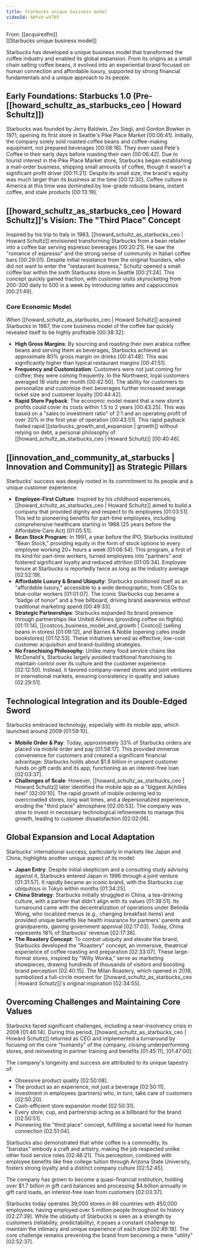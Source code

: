 ```yaml
---
title: Starbucks unique business model
videoId: A0fvX-wV70Y
---
```


From: [[acquiredfm]] <br/> 
[[Starbucks unique business model]]

Starbucks has developed a unique business model that transformed the coffee industry and enabled its global expansion. From its origins as a small chain selling coffee beans, it evolved into an experiential brand focused on human connection and affordable luxury, supported by strong financial fundamentals and a unique approach to its people.

## Early Foundations: Starbucks 1.0 (Pre-[[howard_schultz_as_starbucks_ceo | Howard Schultz]])
Starbucks was founded by Jerry Baldwin, Zev Siegl, and Gordon Bowker in 1971, opening its first store in Seattle's Pike Place Market <a class="yt-timestamp" data-t="00:06:41">[00:06:41]</a>. Initially, the company solely sold roasted coffee beans and coffee-making equipment, not prepared beverages <a class="yt-timestamp" data-t="00:08:16">[00:08:16]</a>. They even used Pete's Coffee in their early days before roasting their own <a class="yt-timestamp" data-t="00:06:42">[00:06:42]</a>. Due to tourist interest in the Pike Place Market store, Starbucks began establishing a mail-order business, shipping small amounts of coffee, though it wasn't a significant profit driver <a class="yt-timestamp" data-t="00:11:21">[00:11:21]</a>. Despite its small size, the brand's equity was much larger than its business at the time <a class="yt-timestamp" data-t="00:12:30">[00:12:30]</a>. Coffee culture in America at this time was dominated by low-grade robusta beans, instant coffee, and stale products <a class="yt-timestamp" data-t="00:13:19">[00:13:19]</a>.

## [[howard_schultz_as_starbucks_ceo | Howard Schultz]]'s Vision: The "Third Place" Concept
Inspired by his trip to Italy in 1983, [[howard_schultz_as_starbucks_ceo | Howard Schultz]] envisioned transforming Starbucks from a bean retailer into a coffee bar serving espresso beverages <a class="yt-timestamp" data-t="00:20:21">[00:20:21]</a>. He saw the "romance of espresso" and the strong sense of community in Italian coffee bars <a class="yt-timestamp" data-t="00:29:01">[00:29:01]</a>. Despite initial resistance from the original founders, who did not want to enter the "restaurant business," Schultz opened a small coffee bar within the sixth Starbucks store in Seattle <a class="yt-timestamp" data-t="00:21:24">[00:21:24]</a>. This concept quickly gained traction, with customer visits skyrocketing from 200-300 daily to 500 in a week by introducing lattes and cappuccinos <a class="yt-timestamp" data-t="00:21:49">[00:21:49]</a>.

### Core Economic Model
When [[howard_schultz_as_starbucks_ceo | Howard Schultz]] acquired Starbucks in 1987, the core business model of the coffee bar quickly revealed itself to be highly profitable <a class="yt-timestamp" data-t="00:38:32">[00:38:32]</a>:
*   **High Gross Margins**: By sourcing and roasting their own arabica coffee beans and serving them as beverages, Starbucks achieved an approximate 80% gross margin on drinks <a class="yt-timestamp" data-t="00:41:48">[00:41:48]</a>. This was significantly higher than typical restaurant margins <a class="yt-timestamp" data-t="00:41:51">[00:41:51]</a>.
*   **Frequency and Customization**: Customers were not just coming for coffee; they were coming frequently. In the Northwest, loyal customers averaged 18 visits per month <a class="yt-timestamp" data-t="00:42:50">[00:42:50]</a>. The ability for customers to personalize and customize their beverages further increased average ticket size and customer loyalty <a class="yt-timestamp" data-t="00:44:42">[00:44:42]</a>.
*   **Rapid Store Payback**: The economic model meant that a new store's profits could cover its costs within 1.5 to 2 years <a class="yt-timestamp" data-t="00:43:25">[00:43:25]</a>. This was based on a "sales to investment ratio" of 2:1 and an operating profit of over 20% in the first year of operation <a class="yt-timestamp" data-t="00:43:51">[00:43:51]</a>. This rapid payback fueled rapid [[starbucks_growth_and_expansion | growth]] without relying on debt, a personal philosophy of [[howard_schultz_as_starbucks_ceo | Howard Schultz]] <a class="yt-timestamp" data-t="00:40:46">[00:40:46]</a>.

## [[innovation_and_community_at_starbucks | Innovation and Community]] as Strategic Pillars
Starbucks' success was deeply rooted in its commitment to its people and a unique customer experience:
*   **Employee-First Culture**: Inspired by his childhood experiences, [[howard_schultz_as_starbucks_ceo | Howard Schultz]] aimed to build a company that provided dignity and respect to its employees <a class="yt-timestamp" data-t="01:03:51">[01:03:51]</a>. This led to pioneering benefits for part-time employees, including comprehensive healthcare starting in 1988 (25 years before the Affordable Care Act) <a class="yt-timestamp" data-t="01:05:51">[01:05:51]</a>.
*   **Bean Stock Program**: In 1991, a year before the IPO, Starbucks instituted "Bean Stock," providing equity in the form of stock options to every employee working 20+ hours a week <a class="yt-timestamp" data-t="01:06:54">[01:06:54]</a>. This program, a first of its kind for part-time workers, turned employees into "partners" and fostered significant loyalty and reduced attrition <a class="yt-timestamp" data-t="01:05:34">[01:05:34]</a>. Employee tenure at Starbucks is reportedly twice as long as the industry average <a class="yt-timestamp" data-t="02:52:19">[02:52:19]</a>.
*   **Affordable Luxury & Brand Ubiquity**: Starbucks positioned itself as an "affordable luxury," accessible to a wide demographic, from CEOs to blue-collar workers <a class="yt-timestamp" data-t="01:01:07">[01:01:07]</a>. The iconic Starbucks cup became a "badge of honor" and a free billboard, driving brand awareness without traditional marketing spend <a class="yt-timestamp" data-t="00:49:33">[00:49:33]</a>.
*   **Strategic Partnerships**: Starbucks expanded its brand presence through partnerships like United Airlines (providing coffee on flights) <a class="yt-timestamp" data-t="01:11:14">[01:11:14]</a>, [[costcos_business_model_and_growth | Costco]] (selling beans in stores) <a class="yt-timestamp" data-t="01:09:12">[01:09:12]</a>, and Barnes & Noble (opening cafes inside bookstores) <a class="yt-timestamp" data-t="01:12:53">[01:12:53]</a>. These initiatives served as effective, low-cost customer acquisition and brand-building strategies.
*   **No Franchising Philosophy**: Unlike many food service chains like McDonald's, Starbucks largely avoided traditional franchising to maintain control over its culture and the customer experience <a class="yt-timestamp" data-t="02:12:50">[02:12:50]</a>. Instead, it favored company-owned stores and joint ventures in international markets, ensuring consistency in quality and values <a class="yt-timestamp" data-t="02:29:51">[02:29:51]</a>.

## Technological Integration and its Double-Edged Sword
Starbucks embraced technology, especially with its mobile app, which launched around 2009 <a class="yt-timestamp" data-t="01:59:10">[01:59:10]</a>.
*   **Mobile Order & Pay**: Today, approximately 33% of Starbucks orders are placed via mobile order and pay <a class="yt-timestamp" data-t="01:58:14">[01:58:17]</a>. This provided immense convenience for customers and created a significant financial advantage: Starbucks holds about $1.8 billion in unspent customer funds on gift cards and its app, functioning as an interest-free loan <a class="yt-timestamp" data-t="02:03:37">[02:03:37]</a>.
*   **Challenges of Scale**: However, [[howard_schultz_as_starbucks_ceo | Howard Schultz]] later identified the mobile app as a "biggest Achilles heel" <a class="yt-timestamp" data-t="02:00:08">[02:00:10]</a>. The rapid growth of mobile ordering led to overcrowded stores, long wait times, and a depersonalized experience, eroding the "third place" atmosphere <a class="yt-timestamp" data-t="02:00:53">[02:00:53]</a>. The company was slow to invest in necessary technological refinements to manage this growth, leading to customer dissatisfaction <a class="yt-timestamp" data-t="02:02:06">[02:02:06]</a>.

## Global Expansion and Local Adaptation
Starbucks' international success, particularly in markets like Japan and China, highlights another unique aspect of its model:
*   **Japan Entry**: Despite initial skepticism and a consulting study advising against it, Starbucks entered Japan in 1996 through a joint venture <a class="yt-timestamp" data-t="01:31:57">[01:31:57]</a>. It rapidly became an iconic brand, with the Starbucks cup ubiquitous in Tokyo within months <a class="yt-timestamp" data-t="01:34:25">[01:34:25]</a>.
*   **China Strategy**: Starbucks initially struggled in China, a tea-drinking culture, with a partner that didn't align with its values <a class="yt-timestamp" data-t="01:38:48">[01:38:51]</a>. Its turnaround came with the decentralization of operations under Belinda Wong, who localized menus (e.g., changing breakfast items) and provided unique benefits like health insurance for partners' parents and grandparents, gaining government approval <a class="yt-timestamp" data-t="02:17:03">[02:17:03]</a>. Today, China represents 18% of Starbucks' revenue <a class="yt-timestamp" data-t="02:17:34">[02:17:36]</a>.
*   **The Roastery Concept**: To combat ubiquity and elevate the brand, Starbucks developed the "Roastery" concept, an immersive, theatrical experience of coffee roasting and preparation <a class="yt-timestamp" data-t="02:33:07">[02:33:07]</a>. These large-format stores, inspired by "Willy Wonka," serve as marketing showpieces, drawing hundreds of thousands of visitors and boosting brand perception <a class="yt-timestamp" data-t="02:40:15">[02:40:15]</a>. The Milan Roastery, which opened in 2018, symbolized a full-circle moment for [[howard_schultz_as_starbucks_ceo | Howard Schultz]]'s original inspiration <a class="yt-timestamp" data-t="02:34:52">[02:34:55]</a>.

## Overcoming Challenges and Maintaining Core Values
Starbucks faced significant challenges, including a near-insolvency crisis in 2008 <a class="yt-timestamp" data-t="01:46:11">[01:46:14]</a>. During this period, [[howard_schultz_as_starbucks_ceo | Howard Schultz]] returned as CEO and implemented a turnaround by focusing on the core "humanity" of the company, closing underperforming stores, and reinvesting in partner training and benefits <a class="yt-timestamp" data-t="01:45:11">[01:45:11]</a>, <a class="yt-timestamp" data-t="01:47:00">[01:47:00]</a>.

The company's longevity and success are attributed to its unique tapestry of:
*   Obsessive product quality <a class="yt-timestamp" data-t="02:50:08">[02:50:08]</a>.
*   The product as an experience, not just a beverage <a class="yt-timestamp" data-t="02:50:10">[02:50:11]</a>.
*   Investment in employees (partners) who, in turn, take care of customers <a class="yt-timestamp" data-t="02:50:17">[02:50:20]</a>.
*   Cash-efficient store expansion model <a class="yt-timestamp" data-t="02:50:28">[02:50:31]</a>.
*   Every store, cup, and partnership acting as a billboard for the brand <a class="yt-timestamp" data-t="02:50:37">[02:50:51]</a>.
*   Pioneering the "third place" concept, fulfilling a societal need for human connection <a class="yt-timestamp" data-t="02:51:01">[02:51:04]</a>.

Starbucks also demonstrated that while coffee is a commodity, its "baristas" embody a craft and artistry, making the job respected unlike other food service roles <a class="yt-timestamp" data-t="02:46:21">[02:46:21]</a>. This perception, combined with employee benefits like free college tuition through Arizona State University, fosters strong loyalty and a distinct company culture <a class="yt-timestamp" data-t="02:52:43">[02:52:45]</a>.

The company has grown to become a quasi-financial institution, holding over $1.7 billion in gift card balances and processing $4 billion annually in gift card loads, an interest-free loan from customers <a class="yt-timestamp" data-t="02:03:37">[02:03:37]</a>.

Starbucks today operates 39,000 stores in 86 countries with 450,000 employees, having employed over 5 million people throughout its history <a class="yt-timestamp" data-t="02:27:36">[02:27:39]</a>. While the ubiquity of Starbucks is seen as a strength by customers (reliability, predictability), it poses a constant challenge to maintain the intimacy and unique experience of each store <a class="yt-timestamp" data-t="02:49:12">[02:49:18]</a>. The core challenge remains preventing the brand from becoming a mere "utility" <a class="yt-timestamp" data-t="02:52:34">[02:52:37]</a>.